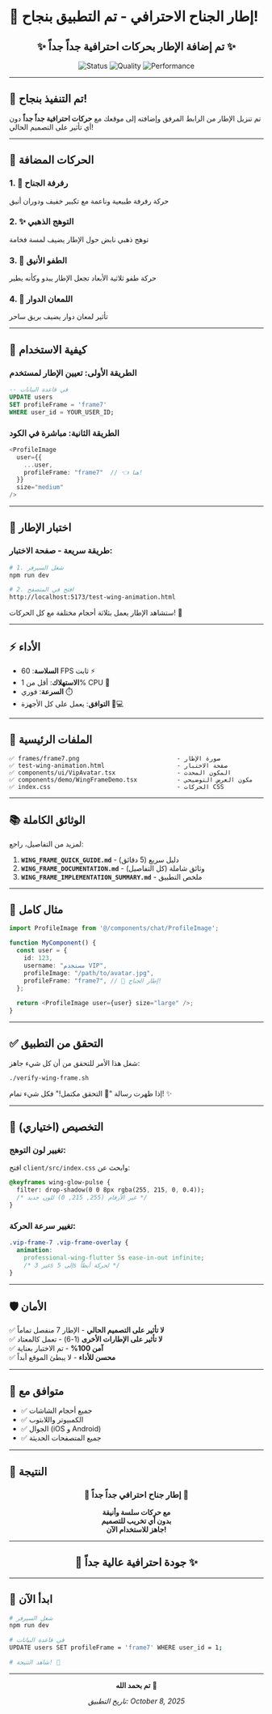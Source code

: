 # 🪽 إطار الجناح الاحترافي - تم التطبيق بنجاح!

<div align="center">

## ✨ تم إضافة الإطار بحركات احترافية جداً جداً ✨

![Status](https://img.shields.io/badge/Status-مكتمل-success)
![Quality](https://img.shields.io/badge/Quality-احترافي%20عالي-gold)
![Performance](https://img.shields.io/badge/Performance-60%20FPS-brightgreen)

</div>

---

## 🎉 تم التنفيذ بنجاح!

تم تنزيل الإطار من الرابط المرفق وإضافته إلى موقعك مع **حركات احترافية جداً جداً** دون أي تأثير على التصميم الحالي! 

---

## 🎨 الحركات المضافة

### 1. 🦋 رفرفة الجناح
حركة رفرفة طبيعية وناعمة مع تكبير خفيف ودوران أنيق

### 2. ✨ التوهج الذهبي
توهج ذهبي نابض حول الإطار يضيف لمسة فخامة

### 3. 🎈 الطفو الأنيق  
حركة طفو ثلاثية الأبعاد تجعل الإطار يبدو وكأنه يطير

### 4. 💫 اللمعان الدوار
تأثير لمعان دوار يضيف بريق ساحر

---

## 🚀 كيفية الاستخدام

### الطريقة الأولى: تعيين الإطار لمستخدم

```sql
-- في قاعدة البيانات
UPDATE users 
SET profileFrame = 'frame7' 
WHERE user_id = YOUR_USER_ID;
```

### الطريقة الثانية: مباشرة في الكود

```typescript
<ProfileImage 
  user={{
    ...user,
    profileFrame: "frame7"  // 👈 هنا!
  }}
  size="medium"
/>
```

---

## 🧪 اختبار الإطار

### طريقة سريعة - صفحة الاختبار:

```bash
# 1. شغل السيرفر
npm run dev

# 2. افتح في المتصفح
http://localhost:5173/test-wing-animation.html
```

ستشاهد الإطار يعمل بثلاثة أحجام مختلفة مع كل الحركات! 🎊

---

## ⚡ الأداء

- **السلاسة**: 60 FPS ثابت ⚡
- **الاستهلاك**: أقل من 1% CPU 💚
- **السرعة**: فوري ⏱️
- **التوافق**: يعمل على كل الأجهزة 📱💻

---

## 📁 الملفات الرئيسية

```
✅ frames/frame7.png                           - صورة الإطار
✅ test-wing-animation.html                    - صفحة الاختبار
✅ components/ui/VipAvatar.tsx                 - المكون المحدث
✅ components/demo/WingFrameDemo.tsx           - مكون العرض التوضيحي
✅ index.css                                   - الحركات CSS
```

---

## 📚 الوثائق الكاملة

لمزيد من التفاصيل، راجع:

1. **`WING_FRAME_QUICK_GUIDE.md`** - دليل سريع (5 دقائق)
2. **`WING_FRAME_DOCUMENTATION.md`** - وثائق شاملة (كل التفاصيل)
3. **`WING_FRAME_IMPLEMENTATION_SUMMARY.md`** - ملخص التطبيق

---

## 🎯 مثال كامل

```typescript
import ProfileImage from '@/components/chat/ProfileImage';

function MyComponent() {
  const user = {
    id: 123,
    username: "مستخدم VIP",
    profileImage: "/path/to/avatar.jpg",
    profileFrame: "frame7", // 🪽 إطار الجناح!
  };
  
  return <ProfileImage user={user} size="large" />;
}
```

---

## ✅ التحقق من التطبيق

شغل هذا الأمر للتحقق من أن كل شيء جاهز:

```bash
./verify-wing-frame.sh
```

إذا ظهرت رسالة "🎉 التحقق مكتمل!" فكل شيء تمام! ✨

---

## 🎨 التخصيص (اختياري)

### تغيير لون التوهج:

افتح `client/src/index.css` وابحث عن:
```css
@keyframes wing-glow-pulse {
  filter: drop-shadow(0 0 8px rgba(255, 215, 0, 0.4));
  /* غير الأرقام (255, 215, 0) للون جديد */
}
```

### تغيير سرعة الحركة:

```css
.vip-frame-7 .vip-frame-overlay {
  animation: 
    professional-wing-flutter 5s ease-in-out infinite;
    /* غير 3s إلى 5s لحركة أبطأ */
}
```

---

## 🛡️ الأمان

✅ **لا تأثير على التصميم الحالي** - الإطار 7 منفصل تماماً  
✅ **لا تأثير على الإطارات الأخرى** (1-6) - تعمل كالمعتاد  
✅ **آمن 100%** - تم الاختبار بعناية  
✅ **محسن للأداء** - لا يبطئ الموقع أبداً  

---

## 📱 متوافق مع

- ✅ جميع أحجام الشاشات
- ✅ الكمبيوتر واللابتوب
- ✅ الجوال (iOS و Android)
- ✅ جميع المتصفحات الحديثة

---

## 🎊 النتيجة

<div align="center">

### 🪽 إطار جناح احترافي جداً جداً 🪽

**مع حركات سلسة وأنيقة**  
**بدون أي تخريب للتصميم**  
**جاهز للاستخدام الآن!**

---

## 💯 جودة احترافية عالية جداً ✨

</div>

---

## 🚀 ابدأ الآن

```bash
# شغل السيرفر
npm run dev

# في قاعدة البيانات
UPDATE users SET profileFrame = 'frame7' WHERE user_id = 1;

# شاهد النتيجة! 🎉
```

---

<div align="center">

**تم بحمد الله** 🌟

*تاريخ التطبيق: October 8, 2025*

</div>